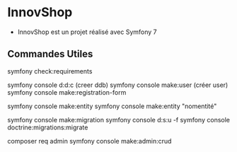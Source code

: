 # InnovShop

* InnovShop est un projet réalisé avec Symfony 7

## Commandes Utiles

symfony check:requirements

symfony console d:d:c (creer ddb)
symfony console make:user (créer user)
symfony console make:registration-form

symfony console make:entity
symfony console make:entity "nomentité"

symfony console make:migration
symfony console d:s:u -f
symfony console doctrine:migrations:migrate

composer req admin
symfony console make:admin:crud